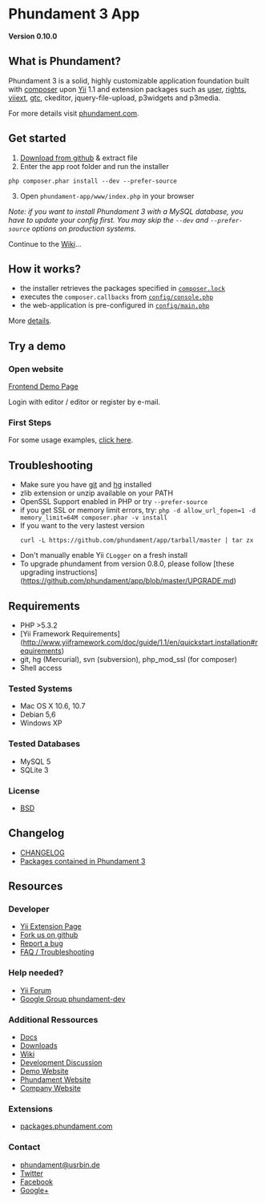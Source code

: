 Phundament 3 App
================

**Version 0.10.0**


What is Phundament?
-------------------

Phundament 3 is a solid, highly customizable application foundation built with [composer](http://getcomposer.org) 
upon [Yii](http://yiiframework.com) 1.1 and extension packages such as [user](http://www.yiiframework.com/extension/yii-user/), [rights](http://www.yiiframework.com/extension/rights/), [yiiext](http://code.google.com/p/yiiext/), [gtc](https://github.com/schmunk42/gii-template-collection), ckeditor, jquery-file-upload, p3widgets and p3media.

For more details visit [phundament.com](http://phundament.com).


Get started
-----------

1. [Download from github](https://github.com/phundament/app/tags) & extract file
2. Enter the app root folder and run the installer
```
php composer.phar install --dev --prefer-source
```
3. Open `phundament-app/www/index.php` in your browser

*Note: if you want to install Phundament 3 with a MySQL database, you have to update your config first.*
*You may skip the `--dev` and `--prefer-source` options on production systems.*

Continue to the [Wiki](https://github.com/phundament/app/wiki)...

How it works?
-------------
 * the installer retrieves the packages specified in [`composer.lock`](https://github.com/phundament/app/blob/master/composer.lock)
 * executes the `composer.callbacks` from [`config/console.php`](https://github.com/phundament/app/blob/master/config/console.php)
 * the web-application is pre-configured in [`config/main.php`](https://github.com/phundament/app/blob/master/config/main.php)

More [details](https://github.com/phundament/app/wiki/How-it-works).


Try a demo
----------

### Open website

[Frontend Demo Page](http://demo.phundament.com/3.0-dev)

Login with editor / editor or register by e-mail.

### First Steps

For some usage examples, [click here](https://github.com/phundament/app/wiki/Content-Management).


Troubleshooting
---------------

 * Make sure you have [git](http://git-scm.com/) and [hg](http://mercurial.selenic.com/) installed
 * zlib extension or unzip available on your PATH
 * OpenSSL Support enabled in PHP or try ```--prefer-source```
 * if you get SSL or memory limit errors, try: ```php -d allow_url_fopen=1 -d memory_limit=64M composer.phar -v install```
 * If you want to the very lastest version
   ```
   curl -L https://github.com/phundament/app/tarball/master | tar zx
   ```
 * Don't manually enable Yii `CLogger` on a fresh install
 * To upgrade phundament from version 0.8.0, please follow [these upgrading instructions] (https://github.com/phundament/app/blob/master/UPGRADE.md) 


Requirements
------------

 *  PHP >5.3.2
 *  [Yii Framework Requirements] (http://www.yiiframework.com/doc/guide/1.1/en/quickstart.installation#requirements)
 *  git, hg (Mercurial), svn (subversion), php_mod_ssl (for composer)
 *  Shell access

### Tested Systems
 *  Mac OS X 10.6, 10.7
 *  Debian 5,6
 *  Windows XP

### Tested Databases
 *  MySQL 5
 *  SQLite 3

### License
 *  [BSD](https://github.com/phundament/app/blob/0.10.0/LICENSE)



Changelog
---------

 * [CHANGELOG](https://github.com/phundament/app/blob/0.10.0/CHANGELOG.md)
 * [Packages contained in Phundament 3](https://github.com/phundament/app/blob/0.10.0/composer.lock)


Resources
---------

### Developer
 *  [Yii Extension Page](http://www.yiiframework.com/extension/phundament/)
 *  [Fork us on github](https://github.com/phundament/app)
 *  [Report a bug](https://github.com/phundament/app/issues)
 *  [FAQ / Troubleshooting](https://github.com/schmunk42/phundament/wiki/FAQ)


### Help needed?
 *  [Yii Forum](http://www.yiiframework.com/forum/index.php?/topic/24696-extension-phundament/)
 *  [Google Group phundament-dev](http://groups.google.com/group/phundament-dev/)


### Additional Ressources
 *  [Docs](https://github.com/phundament/app/tree/master/docs)
 *  [Downloads](https://github.com/phundament/app/tags)
 *  [Wiki](https://github.com/schmunk42/phundament/wiki/)
 *  [Development Discussion](http://www.yiiframework.com/forum/index.php?/topic/17591-planning-yii-cms-a-different-approach/)
 *  [Demo Website](http://demo.phundament.com/3.0-dev/)
 *  [Phundament Website](http://phundament.com)
 *  [Company Website](http://herzogkommunikation.de)

### Extensions
 *  [packages.phundament.com](http://packages.phundament.com)

### Contact
 *  phundament@usrbin.de
 *  [Twitter](http://twitter.com/#!/phundament)
 *  [Facebook](http://www.facebook.com/phundament)
 *  [Google+](https://plus.google.com/114873431066202526630)
